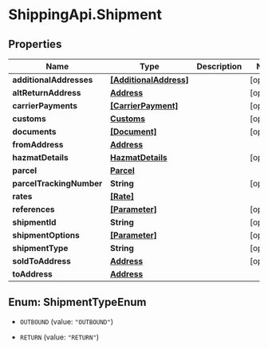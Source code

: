 # ShippingApi.Shipment

## Properties

Name | Type | Description | Notes
------------ | ------------- | ------------- | -------------
**additionalAddresses** | [**[AdditionalAddress]**](AdditionalAddress.md) |  | [optional] 
**altReturnAddress** | [**Address**](Address.md) |  | [optional] 
**carrierPayments** | [**[CarrierPayment]**](CarrierPayment.md) |  | [optional] 
**customs** | [**Customs**](Customs.md) |  | [optional] 
**documents** | [**[Document]**](Document.md) |  | [optional] 
**fromAddress** | [**Address**](Address.md) |  | 
**hazmatDetails** | [**HazmatDetails**](HazmatDetails.md) |  | [optional] 
**parcel** | [**Parcel**](Parcel.md) |  | 
**parcelTrackingNumber** | **String** |  | [optional] 
**rates** | [**[Rate]**](Rate.md) |  | 
**references** | [**[Parameter]**](Parameter.md) |  | [optional] 
**shipmentId** | **String** |  | [optional] 
**shipmentOptions** | [**[Parameter]**](Parameter.md) |  | [optional] 
**shipmentType** | **String** |  | [optional] 
**soldToAddress** | [**Address**](Address.md) |  | [optional] 
**toAddress** | [**Address**](Address.md) |  | 



## Enum: ShipmentTypeEnum


* `OUTBOUND` (value: `"OUTBOUND"`)

* `RETURN` (value: `"RETURN"`)




